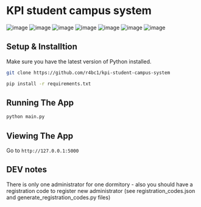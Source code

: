 # KPI student campus system
![image](https://user-images.githubusercontent.com/58133204/146921787-8e6bdfbc-327e-4ea6-ad2f-13dd5c8e386f.png)
![image](https://user-images.githubusercontent.com/58133204/147301318-89d7c311-029c-4f37-a8e1-1305ae2a9dba.png)
![image](https://user-images.githubusercontent.com/58133204/147344280-271d4594-0f2b-4c70-9066-499e3a52a4fe.png)
![image](https://user-images.githubusercontent.com/58133204/147344306-fecf11fc-e28f-4e20-9825-f055d89ef33d.png)
![image](https://user-images.githubusercontent.com/58133204/146921880-641bb9d9-8985-455b-b32c-85db0ce5dc14.png)
![image](https://user-images.githubusercontent.com/58133204/146922592-8e18ed82-f110-41e1-864a-419f26cf122d.png)
![image](https://user-images.githubusercontent.com/58133204/146922628-615855c4-e193-4d8c-9e1e-7123b9f24be9.png)



## Setup & Installtion

Make sure you have the latest version of Python installed.

```bash
git clone https://github.com/r4bc1/kpi-student-campus-system
```

```bash
pip install -r requirements.txt
```

## Running The App

```bash
python main.py
```

## Viewing The App

Go to `http://127.0.0.1:5000`

## DEV notes

There is only one administrator for one dormitory - also you should have a registration code to register new administrator (see registration_codes.json and generate_registration_codes.py files)
